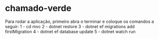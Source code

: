 # chamado-verde
Para rodar a aplicação, primeiro abra o terminar e coloque os comandos a seguir:
1 - cd mvc
2 - dotnet restore
3 - dotnet ef migrations add firstMigration
4 - dotnet ef database update
5 - dotnet watch run